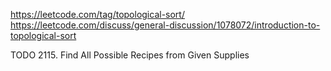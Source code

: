https://leetcode.com/tag/topological-sort/
https://leetcode.com/discuss/general-discussion/1078072/introduction-to-topological-sort

TODO
2115. Find All Possible Recipes from Given Supplies